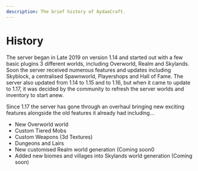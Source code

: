 ```yaml
---
description: The brief history of AydaaCraft.
---
```


# History

The server began in Late 2019 on version 1.14 and started out with a few basic plugins 3 different worlds, including Overworld, Realm and Skylands. Soon the server received numerous features and updates including Skyblock, a centralised Spawnworld, Playershops and Hall of Fame. The server also updated from 1.14 to 1.15 and to 1.16, but when it came to update to 1.17, it was decided by the community to refresh the server worlds and inventory to start anew.

Since 1.17 the server has gone through an overhaul bringing new exciting features alongside the old features it already had including...

* New Overworld world
* Custom Tiered Mobs
* Custom Weapons (3d Textures)
* Dungeons and Lairs
* New customised Realm world generation (Coming soon0
* Added new biomes and villages into Skylands world generation (Coming soon)
